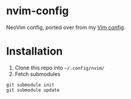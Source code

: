 # nvim-config
NeoVim config, ported over from my [Vim config](https://github.com/xeniafiorenza/dotvim).

# Installation
1. Clone this repo into `~/.config/nvim/`
2. Fetch submodules
  ```
  git submodule init
  git submodule update
  ```

